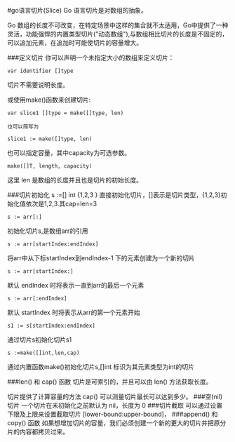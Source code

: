#go语言切片(Slice)
Go 语言切片是对数组的抽象。

Go 数组的长度不可改变，在特定场景中这样的集合就不太适用，Go中提供了一种灵活，功能强悍的内置类型切片("动态数组"),与数组相比切片的长度是不固定的，可以追加元素，在追加时可能使切片的容量增大。

###定义切片
你可以声明一个未指定大小的数组来定义切片：

    var identifier []type
切片不需要说明长度。

或使用make()函数来创建切片:

    var slice1 []type = make([]type, len)

    也可以简写为

    slice1 := make([]type, len)
也可以指定容量，其中capacity为可选参数。

    make([]T, length, capacity)
这里 len 是数组的长度并且也是切片的初始长度。

###切片初始化
    s :=[] int {1,2,3 } 
直接初始化切片，[]表示是切片类型，{1,2,3}初始化值依次是1,2,3.其cap=len=3

    s := arr[:] 
初始化切片s,是数组arr的引用

    s := arr[startIndex:endIndex] 
将arr中从下标startIndex到endIndex-1 下的元素创建为一个新的切片

    s := arr[startIndex:] 
默认 endIndex 时将表示一直到arr的最后一个元素

    s := arr[:endIndex] 
默认 startIndex 时将表示从arr的第一个元素开始

    s1 := s[startIndex:endIndex] 
通过切片s初始化切片s1

    s :=make([]int,len,cap) 
通过内置函数make()初始化切片s,[]int 标识为其元素类型为int的切片

###len() 和 cap() 函数
切片是可索引的，并且可以由 len() 方法获取长度。

切片提供了计算容量的方法 cap() 可以测量切片最长可以达到多少。
###空(nil)切片
一个切片在未初始化之前默认为 nil，长度为 0
###切片截取
可以通过设置下限及上限来设置截取切片 [lower-bound:upper-bound]，
###append() 和 copy() 函数
如果想增加切片的容量，我们必须创建一个新的更大的切片并把原分片的内容都拷贝过来。
